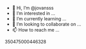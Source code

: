 - 👋 Hi, I’m @jovansss
- 👀 I’m interested in ...
- 🌱 I’m currently learning ...
- 💞️ I’m looking to collaborate on ...
- 📫 How to reach me ...

<!---
jovansss/jovansss is a ✨ special ✨ repository because its `README.md` (this file) appears on your GitHub profile.
You can click the Preview link to take a look at your changes.
--->
350475000446328
